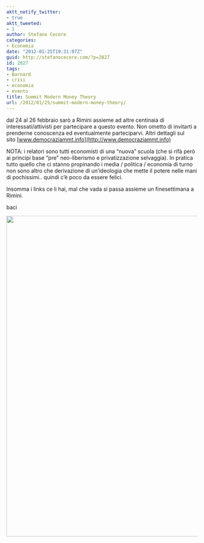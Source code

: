 ```yaml
---
aktt_notify_twitter:
- true
aktt_tweeted:
- 1
author: Stefano Cecere
categories:
- Economia
date: "2012-01-25T19:31:07Z"
guid: http://stefanocecere.com/?p=2827
id: 2827
tags:
- Barnard
- crisi
- economia
- evento
title: Summit Modern Money Theory
url: /2012/01/25/summit-modern-money-theory/
---
```


dal 24 al 26 febbraio sarò a Rimini assieme ad altre centinaia di interessati/attivisti per partecipare a questo evento. Non ometto di invitarti a prenderne conoscenza ed eventualmente parteciparvi. Altri dettagli sul sito [www.democraziammt.info](http://www.democraziammt.info)

NOTA: i relatori sono tutti economisti di una &#8220;nuova&#8221; scuola (che si rifà però ai principi base &#8220;pre&#8221; neo-liberismo e privatizzazione selvaggia). In pratica tutto quello che ci stanno propinando i media / politica / economia di turno non sono altro che derivazione di un&#8217;ideologia che mette il potere nelle mani di pochissimi.. quindi c&#8217;è poco da essere felici.

Insomma i links ce li hai, mal che vada si passa assieme un finesettimana a Rimini.

baci

[<img class="aligncenter size-full wp-image-2828" title="volantino-summit-mmt" src="http://stefanocecere.com/wp-content/uploads/sites/3/2012/01/volantino-summit-mmt.png" alt="" width="595" height="842" srcset="http://stefanocecere.com/wp-content/uploads/sites/3/2012/01/volantino-summit-mmt.png 595w, http://stefanocecere.com/wp-content/uploads/sites/3/2012/01/volantino-summit-mmt-212x300.png 212w" sizes="(max-width: 595px) 100vw, 595px" />](http://www.democraziammt.info)